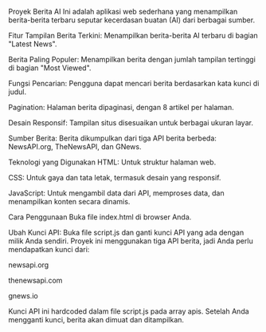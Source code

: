 
Proyek Berita AI
Ini adalah aplikasi web sederhana yang menampilkan berita-berita terbaru seputar kecerdasan buatan (AI) dari berbagai sumber.

Fitur
Tampilan Berita Terkini: Menampilkan berita-berita AI terbaru di bagian "Latest News".

Berita Paling Populer: Menampilkan berita dengan jumlah tampilan tertinggi di bagian "Most Viewed".

Fungsi Pencarian: Pengguna dapat mencari berita berdasarkan kata kunci di judul.

Pagination: Halaman berita dipaginasi, dengan 8 artikel per halaman.

Desain Responsif: Tampilan situs disesuaikan untuk berbagai ukuran layar.

Sumber Berita: Berita dikumpulkan dari tiga API berita berbeda: NewsAPI.org, TheNewsAPI, dan GNews.

Teknologi yang Digunakan
HTML: Untuk struktur halaman web.

CSS: Untuk gaya dan tata letak, termasuk desain yang responsif.

JavaScript: Untuk mengambil data dari API, memproses data, dan menampilkan konten secara dinamis.

Cara Penggunaan
Buka file index.html di browser Anda.

Ubah Kunci API: Buka file script.js dan ganti kunci API yang ada dengan milik Anda sendiri. Proyek ini menggunakan tiga API berita, jadi Anda perlu mendapatkan kunci dari:

newsapi.org

thenewsapi.com

gnews.io

Kunci API ini hardcoded dalam file script.js pada array apis. Setelah Anda mengganti kunci, berita akan dimuat dan ditampilkan.
